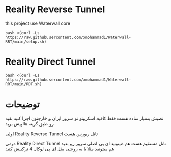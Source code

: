 # Reality Reverse Tunnel

this project use Waterwall core
```
bash <(curl -Ls https://raw.githubusercontent.com/xmohammad1/Waterwall-RRT/main/setup.sh)
```
# Reality Direct Tunnel
```
bash <(curl -Ls https://raw.githubusercontent.com/xmohammad1/Waterwall-RRT/main/RDT.sh)
```
# توضیحات

نصبش بسیار ساده هست فقط کافیه اسکریپتو تو سرور ایران و خارجتون اجرا کنید بقیه رو طبق گزینه ها پیش برید

اولی Reality Reverse Tunnel تانل ریورس هست

دومی Reality Direct Tunnel تانل مستقیم هست هم میتونید ای پی اصلی سرور رو بدید هم میتونید مثلا با یه روشی مثل ای پی لوکال 4 ترکیبش کنید

